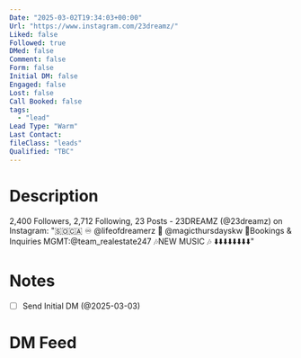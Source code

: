 ```yaml
---
Date: "2025-03-02T19:34:03+00:00"
Url: "https://www.instagram.com/23dreamz/"
Liked: false
Followed: true
DMed: false
Comment: false
Form: false
Initial DM: false
Engaged: false
Lost: false
Call Booked: false
tags:
  - "lead"
Lead Type: "Warm"
Last Contact:
fileClass: "leads"
Qualified: "TBC"
---
```

# Description
2,400 Followers, 2,712 Following, 23 Posts - 23DREAMZ (@23dreamz) on Instagram: "🇸🇴🇨🇦
♾️ @lifeofdreamerz
🪩 @magicthursdayskw 
📲Bookings & Inquiries 
MGMT:@team_realestate247
🎶NEW MUSIC 🎶 
⬇️⬇️⬇️⬇️⬇️⬇️⬇️⬇️"
# Notes
- [ ] Send Initial DM (@2025-03-03)
# DM Feed